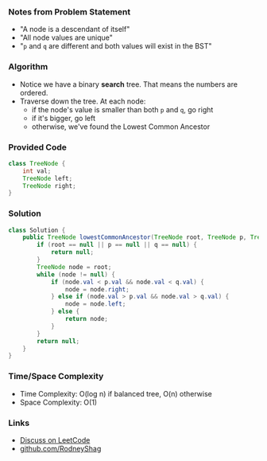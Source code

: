 ### Notes from Problem Statement

- "A node is a descendant of itself"
- "All node values are unique"
- "`p` and `q` are different and both values will exist in the BST"

### Algorithm

- Notice we have a binary __search__ tree. That means the numbers are ordered.
- Traverse down the tree. At each node:
    - if the node's value is smaller than both `p` and `q`, go right
    - if it's bigger, go left
    - otherwise, we've found the Lowest Common Ancestor


### Provided Code

```java
class TreeNode {
    int val;
    TreeNode left;
    TreeNode right;
}
```

### Solution

```java
class Solution {
    public TreeNode lowestCommonAncestor(TreeNode root, TreeNode p, TreeNode q) {   
        if (root == null || p == null || q == null) {
            return null;
        }
        TreeNode node = root;
        while (node != null) {
            if (node.val < p.val && node.val < q.val) {
                node = node.right;
            } else if (node.val > p.val && node.val > q.val) {
                node = node.left;
            } else {
                return node;
            }
        }
        return null;
    }
}
```

### Time/Space Complexity

-  Time Complexity: O(log n) if balanced tree, O(n) otherwise
- Space Complexity: O(1)

### Links

- [Discuss on LeetCode](https://leetcode.com/problems/lowest-common-ancestor-of-a-binary-search-tree/discuss/328209)
- [github.com/RodneyShag](https://github.com/RodneyShag)
